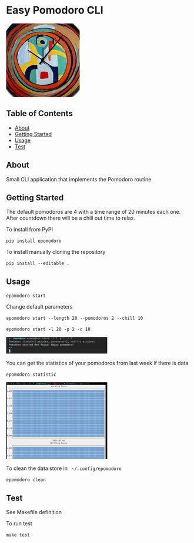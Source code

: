 # Easy Pomodoro CLI

<img src="src/media/images/pomodoro_logo.jpeg" alt="Image of clock by Picasso" width="200"/>

## Table of Contents

- [About](#about)
- [Getting Started](#getting_started)
- [Usage](#usage)
- [Test](#test)

## About <a name = "about"></a>

Small CLI application that implements the Pomodoro routine

## Getting Started <a name = "getting_started"></a>

The default pomodoros are 4 with a time range of 20 minutes each one.
After countdown there will be a chill out time to relax.

To install from PyPI

```
pip install epomodoro
```

To install manually cloning the repository

```
pip install --editable .
```

## Usage <a name = "usage"></a>

```
epomodoro start
```

Change default parameters

```
epomodoro start --length 20 --pomodoros 2 --chill 10
```

```
epomodoro start -l 20 -p 2 -c 10
```

<img src="src/media/images/example.png" alt="Execution example" width="275"/>

You can get the statistics of your pomodoros from last week if there is data

```
epomodoro statistic
```

<img src="src/media/images/example_statistic.png" alt="Execution statistic" width="275"/>

To clean the data store in ` ~/.config/epomodoro`

```
epomodoro clean
```

## Test <a name= "test"></a>

See Makefile definition

To run test
```
make test
```
